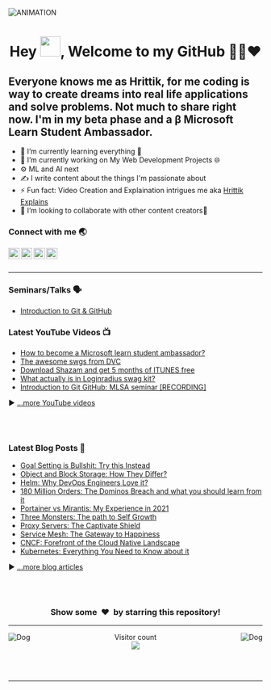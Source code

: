 <img  alt="ANIMATION" src="abcd.gif"></img>


### 
<h1 align="center">Hey <img src="Hi.gif" width="40px" />, Welcome to my GitHub 👨‍💻❤️</h1>

## Everyone knows me as Hrittik, for me coding is way to create dreams into real life applications and solve problems. Not much to share right now. I'm in my beta phase and a β Microsoft Learn Student Ambassador. 

<ul>
    <li>🌱 I’m currently learning everything 🤣 </li>
    <li>🔭 I’m currently working on My Web Development Projects 🌐</li>
    <li>⚙ ML and AI next</li>
    <li>✍ I write content about the things I'm passionate about </li>
    <li>⚡ Fun fact: Video Creation and Explaination intrigues me aka <a href="https://www.youtube.com/hrittikexplains/">Hrittik Explains</a></li>
    <li>👯 I’m looking to collaborate with other content creators🤩</li>
</ul>


### Connect with me 🌏

[<img align="left" alt=" LinkedIn" width="22px" src="https://cdn.jsdelivr.net/npm/simple-icons@v3/icons/linkedin.svg" />][linkedin]
[<img align="left" alt=" MLSA" width="22px" src="https://cdn.jsdelivr.net/npm/simple-icons@v3/icons/microsoft.svg" />][MLSA]
[<img align="left" alt=" YouTube" width="22px" src="https://cdn.jsdelivr.net/npm/simple-icons@v3/icons/youtube.svg" />][youtube]
[<img align="left" alt=" Twitter" width="22px" src="https://cdn.jsdelivr.net/npm/simple-icons@v3/icons/twitter.svg" />][twitter]


<br />
<br />

---
### Seminars/Talks 🗣
- [Introduction to Git & GitHub](https://www.youtube.com/watch?v=IbJ0ytco3Q8)

### Latest YouTube Videos 📺
<!-- YOUTUBE:START -->
- [How to become a Microsoft learn student ambassador?](https://www.youtube.com/watch?v=JcSwk7-N-_I)
- [The awesome swgs from DVC](https://www.youtube.com/watch?v=nZkgBSzH_QY)
- [Download Shazam and get 5 months of ITUNES free](https://www.youtube.com/watch?v=eZQQ5ef7nsM)
- [What actually is in Loginradius swag kit?](https://www.youtube.com/watch?v=4W3g0x_vPRw)
- [Introduction to Git GitHub: MLSA seminar [RECORDING]](https://www.youtube.com/watch?v=IbJ0ytco3Q8)
<!-- YOUTUBE:END -->
▶ [...more YouTube videos](https://www.youtube.com/channel/UC1Hcs44hqebvjvTeJuVEi2A?sub_confirmation=1)



<br />
<br />


### Latest Blog Posts 📝
<!-- BLOG-POST-LIST:START -->
- [Goal Setting is Bullshit: Try this Instead](https://www.p3r.one/goal-setting-is-bullshit/)
- [Object and Block Storage: How They Differ?](https://www.p3r.one/object-and-block-storage/)
- [Helm: Why DevOps Engineers Love it?](https://www.p3r.one/helm-package-manager-kubernetes/)
- [180 Million Orders: The Dominos Breach and what you should learn from it](https://www.p3r.one/dominos-india-breach/)
- [Portainer vs Mirantis: My Experience in 2021](https://www.p3r.one/portainer-vs-mirantis-my-experience-in-2021/)
- [Three Monsters: The path to Self Growth](https://www.p3r.one/three-monsters-the-path-to-self-growth/)
- [Proxy Servers: The Captivate Shield](https://www.p3r.one/forward-reverse-proxy-servers/)
- [Service Mesh: The Gateway to Happiness](https://www.p3r.one/service-mesh/)
- [CNCF: Forefront of the Cloud Native Landscape](https://www.p3r.one/cncf-cloud-native-computing-foundation/)
- [Kubernetes: Everything You Need to Know about it](https://www.p3r.one/kubernetes-from-google/)
<!-- BLOG-POST-LIST:END -->
▶ [...more blog articles](https://www.p3r.one/author/hrittik/)

<br />
<br />
<h3 align="center">Show some &nbsp;❤️&nbsp; by starring this repository!</h3>

---
<img align="left" alt="Dog" width="" src="tenor.gif" />
<img align="right" alt="Dog" width="" src="tenor.gif" />
<p align="center"> 
  Visitor count<br>
  <img src="https://profile-counter.glitch.me/hritikhere/count.svg" />
</p>

<br />
<br />

---


[twitter]: https://twitter.com/hrittikhere
[youtube]: https://www.youtube.com/channel/UC1Hcs44hqebvjvTeJuVEi2A?sub_confirmation=1
[linkedin]: https://linkedin.com/in/hrittikhere
[MLSA]: https://studentambassadors.microsoft.com/en-US/profile/90461
[blog]:https://www.p3r.one/author/hrittik/


<!-- Hope you Have a Nice Day. Let's collab and connect using these links 😋 -->


